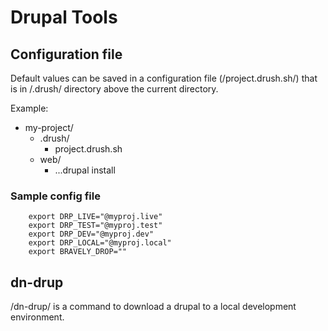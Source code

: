 # Drupal Tools

## Configuration file

Default values can be saved in a configuration file (/project.drush.sh/) that is in /.drush/ directory above the 
current directory.

Example:

- my-project/ 
	- .drush/ 
   		* project.drush.sh
	- web/ 
   		* ...drupal install

### Sample config file

		export DRP_LIVE="@myproj.live"
		export DRP_TEST="@myproj.test"
		export DRP_DEV="@myproj.dev"
		export DRP_LOCAL="@myproj.local"
		export BRAVELY_DROP=""

## dn-drup

/dn-drup/ is a command to download a drupal to a local development environment.